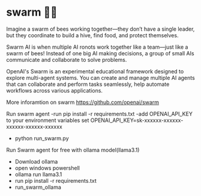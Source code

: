 # swarm 🐝🔄

Imagine a swarm of bees working together—they don’t have a single leader, but they coordinate to build a hive, find food, and protect themselves.

Swarm AI is when multiple AI ronots work together like a team—just like a swarm of bees! Instead of one big AI making decisions, a group of small AIs communicate and collaborate to solve problems.

OpenAI's Swarm is an experimental educational framework designed to explore multi-agent systems. You can create and manage multiple AI agents that can collaborate and perform tasks seamlessly, help automate workflows across various applications.

More inforamtion on swarm https://github.com/openai/swarm

Run swarm agent
-run pip install -r requirements.txt
-add OPENAI_API_KEY to your environment variables 
 set OPENAI_API_KEY=sk-xxxxxx-xxxxxx-xxxxxx-xxxxxx-xxxxxx
- python run_swarm.py


Run Swarm agent for free with ollama model(llama3.1) 

- Download ollama 
- open windows powershell 
- ollama run llama3.1 
- run pip install -r requirements.txt
- run_swarm_ollama



